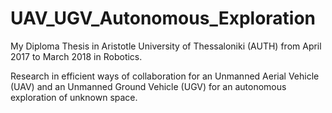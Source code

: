 # UAV_UGV_Autonomous_Exploration

My Diploma Thesis in Aristotle University of Thessaloniki (AUTH) from April 2017 to March 2018 in Robotics.
 
Research in efficient ways of collaboration for an Unmanned Aerial Vehicle (UAV) and an Unmanned Ground Vehicle (UGV) for an autonomous exploration of unknown space.
